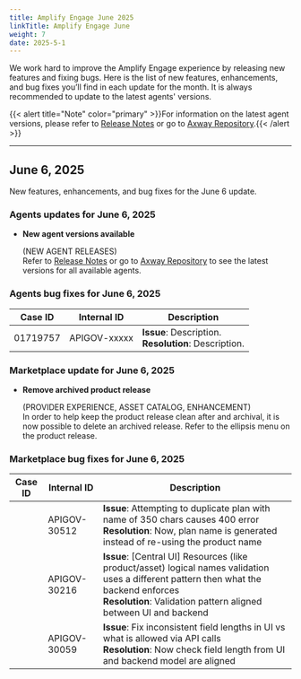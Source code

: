 ```yaml
---
title: Amplify Engage June 2025
linkTitle: Amplify Engage June
weight: 7
date: 2025-5-1
---
```

We work hard to improve the Amplify Engage experience by releasing new features and fixing bugs. Here is the list of new features, enhancements, and bug fixes you’ll find in each update for the month. It is always recommended to update to the latest agents' versions.

{{< alert title="Note" color="primary" >}}For information on the latest agent versions, please refer to [Release Notes](/docs/amplify_relnotes) or go to [Axway Repository](https://repository.axway.com/catalog?q=agents).{{< /alert >}}

---

## June 6, 2025

New features, enhancements, and bug fixes for the June 6 update.

### Agents updates for June 6, 2025

* **New agent versions available**

  (NEW AGENT RELEASES)</br>
  Refer to [Release Notes](/docs/amplify_relnotes) or go to [Axway Repository](https://repository.axway.com/catalog?q=agents) to see the latest versions for all available agents.

### Agents bug fixes for June 6, 2025

| Case ID | Internal ID | Description |
|-------------|--------------|---------------------------------------------------|
| 01719757 | APIGOV-xxxxx | **Issue**: Description.<br/>**Resolution**: Description. |

### Marketplace update for June 6, 2025

* **Remove archived product release**

  (PROVIDER EXPERIENCE, ASSET CATALOG, ENHANCEMENT)</br>
  In order to help keep the product release clean after and archival, it is now possible to delete an archived release. Refer to the ellipsis menu on the product release.

### Marketplace bug fixes for June 6, 2025

| Case ID | Internal ID | Description |
|-------------|--------------|---------------------------------------------------|
| | APIGOV-30512 | **Issue**: Attempting to duplicate plan with name of 350 chars causes 400 error <br/>**Resolution**: Now, plan name is generated instead of re-using the product name |
| | APIGOV-30216 | **Issue**: [Central UI] Resources (like product/asset) logical names validation uses a different pattern then what the backend enforces <br/>**Resolution**: Validation pattern aligned between UI and backend |
| | APIGOV-30059 | **Issue**: Fix inconsistent field lengths in UI vs what is allowed via API calls <br/>**Resolution**: Now check field length from UI and backend model are aligned |